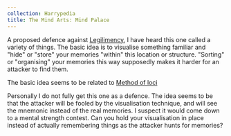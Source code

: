 ```yaml
---
collection: Harrypedia
title: The Mind Arts: Mind Palace
---
```


A proposed defence against [Legilimency][], I have heard this one called a variety
of things.  The basic idea is to visualise something familiar and "hide" or
"store" your memories "within" this location or structure.  "Sorting" or
"organising" your memories this way supposedly makes it harder for an attacker
to find them. 

The basic idea seems to be related to [Method of loci](https://en.wikipedia.org/wiki/Method_of_loci) 

Personally I do not fully get this one as a defence.  The idea seems to be that
the attacker will be fooled by the visualisation technique, and will see the
mnemonic instead of the real memories.  I suspect it would come down to a mental
strength contest.  Can you hold your visualisation in place instead of actually
remembering things as the attacker hunts for memories?

[Occlumency]: <../occlumency>

[Legilimency]: <../legilimency>

